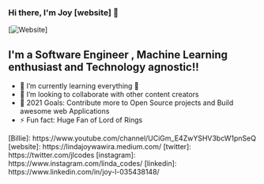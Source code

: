 ### Hi there, I'm Joy [website] 👋

[![Website](https://img.shields.io/badge/Joy-Linda-blue)]


## I'm a Software Engineer , Machine Learning enthusiast and Technology agnostic!!

- 🌱 I’m currently learning everything 🤣
- 👯 I’m looking to collaborate with other content creators
- 🥅 2021 Goals: Contribute more to Open Source projects and Build awesome web Applications
- ⚡ Fun fact: Huge Fan of Lord of Rings  

</details>
[Billie]: https://www.youtube.com/channel/UCiGm_E4ZwYSHV3bcW1pnSeQ
[website]: https://lindajoywawira.medium.com/
[twitter]: https://twitter.com/jlcodes
[instagram]: https://www.instagram.com/linda_codes/
[linkedin]: https://www.linkedin.com/in/joy-l-035438148/
